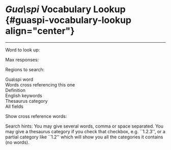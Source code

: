 # *Gua\\spi* Vocabulary Lookup {#guaspi-vocabulary-lookup align="center"}

------------------------------------------------------------------------

Word to look up:

Max responses:

Regions to search:

Gua\\spi word\
Words cross referencing this one\
Definition\
English keywords\
Thesaurus category\
All fields

Show cross reference words:

Search hints: You may give several words, comma or space separated. You
may give a thesaurus category if you check that checkbox, e.g.
\`\`1.2.3\'\', or a partial category like \`\`1.2\'\' which will show
you all the categories it contains (no words).
